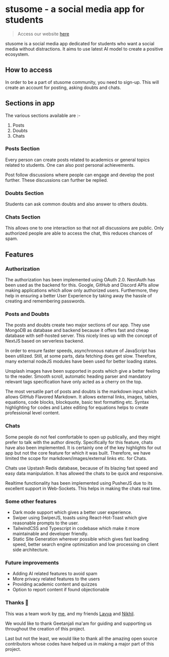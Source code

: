 # stusome - a social media app for students

> Access our website [here](https://stusome.vercel.app)

stusome is a social media app dedicated for students who want a social media without distractions. It aims to use latest AI model to create a positive ecosystem.

## How to access

In order to be a part of stusome community, you need to sign-up. This will create an account for posting, asking doubts and chats.

## Sections in app

The various sections available are :-

1. Posts
2. Doubts
3. Chats

### Posts Section

Every person can create posts related to academics or general topics related to students. One can also post personal achievements.

<!-- All followers will see the posts in their main feed, but they might also be visible to others in their discover page. -->

Post follow discussions where people can engage and develop the post further. These discussions can further be replied.

### Doubts Section

Students can ask common doubts and also answer to others doubts. <!-- AI model will ensure that respect is maintained. -->

### Chats Section

This allows one to one interaction so that not all discussions are public. <!-- AI will be used to prevent spam and strict authorization will ensure that only reliable people chat. -->
Only authorized people are able to access the chat, this reduces chances of spam.

## Features

### Authorization

The authorization has been implemented using OAuth 2.0. NextAuth has been used as the backend for this. Google, GitHub and Discord APIs allow making applications which allow only authorized users. Furthermore, they help in ensuring a better User Experience by taking away the hassle of creating and remembering passwords.

### Posts and Doubts

The posts and doubts create two major sections of our app. They use MongoDB as database and backend because it offers fast and cheap database with self-hosted server. This nicely lines up with the concept of NextJS based on serverless backend.

In order to ensure faster speeds, asynchronous nature of JavaScript has been utilized. Still, at some parts, data fetching does get slow. Therefore, many external nodeJS modules have been used for better loading states.

Unsplash images have been supported in posts which give a better feeling to the reader. Smooth scroll, automatic heading parser and mandatory relevant tags specification have only acted as a cherry on the top.

The most versatile part of posts and doubts is the markdown input which allows GitHub Flavored Markdown. It allows external links, images, tables, equations, code blocks, blockquote, basic text formatting etc. Syntax highlighting for codes and Latex editing for equations helps to create professional level content.

### Chats

Some people do not feel comfortable to open up publically, and they might prefer to talk with the author directly. Specifically for this feature, chats have also been implemented. It is certainly one of the key highlights for out app but not the core feature for which it was built. Therefore, we have limited the scope for markdown/images/external links etc. for Chats.

Chats use Upstash Redis database, because of its blazing fast speed and easy data manipulation. It has allowed the chats to be quick and responsive.

Realtime functionality has been implemented using PusherJS due to its excellent support in Web-Sockets. This helps in making the chats real time.

### Some other features

- Dark mode support which gives a better user experience.
- Swiper using SwiperJS, toasts using React-Hot-Toast which give reasonable prompts to the user.
- TailwindCSS and Typescript in codebase which make it more maintainable and developer friendly.
- Static Site Generation wherever possible which gives fast loading speed, better search engine optimization and low processing on client side architecture.

### Future improvements

- Adding AI related features to avoid spam
- More privacy related features to the users
- Providing academic content and quizzes
- Option to report content if found objectionable

### Thanks 💙

This was a team work by [me](https://github.com/Manikya-Sharma), and my friends [Lavya](https://github.com/Lavya-Thapar) and [Nikhil](https://github.com/Nikhil-Sharma-06404).

We would like to thank Geetanjali ma'am for guiding and supporting us throughout the creation of this project.

Last but not the least, we would like to thank all the amazing open source contributors whose codes have helped us in making a major part of this project.

<!-- ## How to start local server for the app

> npm and node must be installed to run npm related commands

If want to start a local server, you can clone this github repository and start a developer server using npm

```bash
git clone https://github.com/Manikya-Sharma/stusome
cd stusome
npm i
npm run dev
```

> Some APIs are called using personal tokens not uploaded on github, use your own tokens instead
 -->
